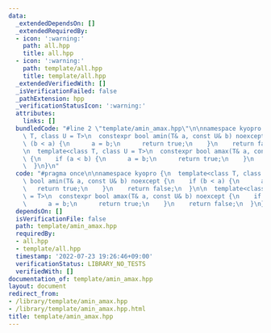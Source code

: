 ```yaml
---
data:
  _extendedDependsOn: []
  _extendedRequiredBy:
  - icon: ':warning:'
    path: all.hpp
    title: all.hpp
  - icon: ':warning:'
    path: template/all.hpp
    title: template/all.hpp
  _extendedVerifiedWith: []
  _isVerificationFailed: false
  _pathExtension: hpp
  _verificationStatusIcon: ':warning:'
  attributes:
    links: []
  bundledCode: "#line 2 \"template/amin_amax.hpp\"\n\nnamespace kyopro {\n  template<class\
    \ T, class U = T>\n  constexpr bool amin(T& a, const U& b) noexcept {\n    if\
    \ (b < a) {\n      a = b;\n      return true;\n    }\n    return false;\n  }\n\
    \n  template<class T, class U = T>\n  constexpr bool amax(T& a, const U& b) noexcept\
    \ {\n    if (a < b) {\n      a = b;\n      return true;\n    }\n    return false;\n\
    \  }\n}\n"
  code: "#pragma once\n\nnamespace kyopro {\n  template<class T, class U = T>\n  constexpr\
    \ bool amin(T& a, const U& b) noexcept {\n    if (b < a) {\n      a = b;\n   \
    \   return true;\n    }\n    return false;\n  }\n\n  template<class T, class U\
    \ = T>\n  constexpr bool amax(T& a, const U& b) noexcept {\n    if (a < b) {\n\
    \      a = b;\n      return true;\n    }\n    return false;\n  }\n}"
  dependsOn: []
  isVerificationFile: false
  path: template/amin_amax.hpp
  requiredBy:
  - all.hpp
  - template/all.hpp
  timestamp: '2022-07-23 19:26:46+09:00'
  verificationStatus: LIBRARY_NO_TESTS
  verifiedWith: []
documentation_of: template/amin_amax.hpp
layout: document
redirect_from:
- /library/template/amin_amax.hpp
- /library/template/amin_amax.hpp.html
title: template/amin_amax.hpp
---
```

